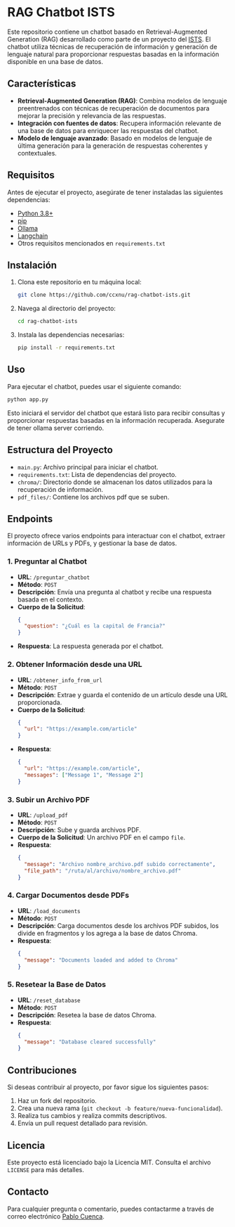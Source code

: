 # RAG Chatbot ISTS

Este repositorio contiene un chatbot basado en Retrieval-Augmented Generation (RAG)
desarrollado como parte de un proyecto del [ISTS](https://tecnologicosudamericano.edu.ec/).
El chatbot utiliza técnicas de recuperación de información y generación de lenguaje
natural para proporcionar respuestas basadas en la información disponible en una base de datos.

## Características

- **Retrieval-Augmented Generation (RAG)**: Combina modelos de lenguaje preentrenados
con técnicas de recuperación de documentos para mejorar la precisión y relevancia de las respuestas.
- **Integración con fuentes de datos**: Recupera información relevante de una base
de datos para enriquecer las respuestas del chatbot.
- **Modelo de lenguaje avanzado**: Basado en modelos de lenguaje de última generación
para la generación de respuestas coherentes y contextuales.

## Requisitos

Antes de ejecutar el proyecto, asegúrate de tener instaladas las siguientes dependencias:

- [Python 3.8+](https://www.python.org/downloads/)
- [pip](https://pip.pypa.io/en/stable/installation/)
- [Ollama](https://ollama.com/library/llama3.1)
- [Langchain](https://python.langchain.com/v0.2/docs/introduction/)
- Otros requisitos mencionados en `requirements.txt`

## Instalación

1. Clona este repositorio en tu máquina local:

   ```bash
   git clone https://github.com/ccxnu/rag-chatbot-ists.git
   ```

2. Navega al directorio del proyecto:

   ```bash
   cd rag-chatbot-ists
   ```

3. Instala las dependencias necesarias:

   ```bash
   pip install -r requirements.txt
   ```

## Uso

Para ejecutar el chatbot, puedes usar el siguiente comando:

```bash
python app.py
```

Esto iniciará el servidor del chatbot que estará listo para recibir consultas y proporcionar respuestas basadas en la información recuperada.
Asegurate de tener ollama server corriendo.

## Estructura del Proyecto

- `main.py`: Archivo principal para iniciar el chatbot.
- `requirements.txt`: Lista de dependencias del proyecto.
- `chroma/`: Directorio donde se almacenan los datos utilizados para la recuperación de información.
- `pdf_files/`: Contiene los archivos pdf que se suben.

## Endpoints

El proyecto ofrece varios endpoints para interactuar con el chatbot, extraer información de URLs y PDFs, y gestionar la base de datos.

### 1. Preguntar al Chatbot

- **URL**: `/preguntar_chatbot`
- **Método**: `POST`
- **Descripción**: Envía una pregunta al chatbot y recibe una respuesta basada en el contexto.
- **Cuerpo de la Solicitud**:
  ```json
  {
    "question": "¿Cuál es la capital de Francia?"
  }
  ```
- **Respuesta**: La respuesta generada por el chatbot.

### 2. Obtener Información desde una URL

- **URL**: `/obtener_info_from_url`
- **Método**: `POST`
- **Descripción**: Extrae y guarda el contenido de un artículo desde una URL proporcionada.
- **Cuerpo de la Solicitud**:
  ```json
  {
    "url": "https://example.com/article"
  }
  ```
- **Respuesta**:
  ```json
  {
    "url": "https://example.com/article",
    "messages": ["Message 1", "Message 2"]
  }
  ```

### 3. Subir un Archivo PDF

- **URL**: `/upload_pdf`
- **Método**: `POST`
- **Descripción**: Sube y guarda archivos PDF.
- **Cuerpo de la Solicitud**: Un archivo PDF en el campo `file`.
- **Respuesta**:
  ```json
  {
    "message": "Archivo nombre_archivo.pdf subido correctamente",
    "file_path": "/ruta/al/archivo/nombre_archivo.pdf"
  }
  ```

### 4. Cargar Documentos desde PDFs

- **URL**: `/load_documents`
- **Método**: `POST`
- **Descripción**: Carga documentos desde los archivos PDF subidos, los divide en fragmentos y los agrega a la base de datos Chroma.
- **Respuesta**:
  ```json
  {
    "message": "Documents loaded and added to Chroma"
  }
  ```

### 5. Resetear la Base de Datos

- **URL**: `/reset_database`
- **Método**: `POST`
- **Descripción**: Resetea la base de datos Chroma.
- **Respuesta**:
  ```json
  {
    "message": "Database cleared successfully"
  }
  ```

## Contribuciones

Si deseas contribuir al proyecto, por favor sigue los siguientes pasos:

1. Haz un fork del repositorio.
2. Crea una nueva rama (`git checkout -b feature/nueva-funcionalidad`).
3. Realiza tus cambios y realiza commits descriptivos.
4. Envía un pull request detallado para revisión.

## Licencia

Este proyecto está licenciado bajo la Licencia MIT. Consulta el archivo `LICENSE` para más detalles.

## Contacto

Para cualquier pregunta o comentario, puedes contactarme a través de correo electrónico [Pablo Cuenca](mailto:pacuencac@ists.edu.ec).
